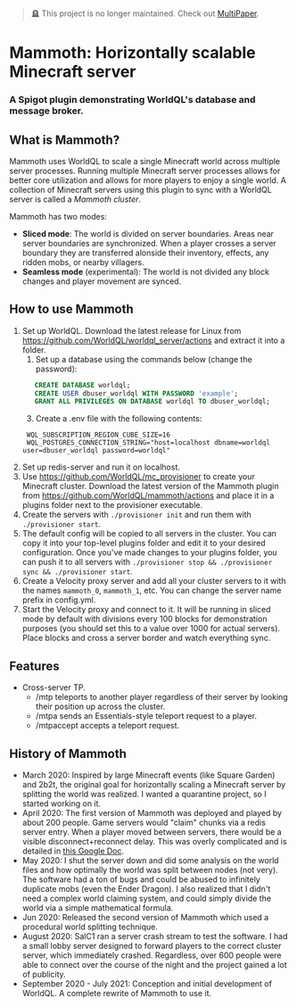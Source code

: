 > 🪦 This project is no longer maintained. Check out [MultiPaper](https://github.com/PureGero/MultiPaper).

# Mammoth: Horizontally scalable Minecraft server
### A Spigot plugin demonstrating WorldQL's database and message broker.

## What is Mammoth?
Mammoth uses WorldQL to scale a single Minecraft world across multiple server processes. Running multiple Minecraft server processes allows for better core utilization and allows for more players to enjoy a single world. A collection of Minecraft servers using this plugin to sync with a WorldQL server is called a *Mammoth cluster*.

Mammoth has two modes:
- **Sliced mode**: The world is divided on server boundaries. Areas near server boundaries are synchronized. When a player crosses a server boundary they are transferred alonside their inventory, effects, any ridden mobs, or nearby villagers.
- **Seamless mode** (experimental): The world is not divided any block changes and player movement are synced.

## How to use Mammoth

1. Set up WorldQL. Download the latest release for Linux from https://github.com/WorldQL/worldql_server/actions and extract it into a folder.
   1. Set up a database using the commands below (change the password):
    ```sql
       CREATE DATABASE worldql;
       CREATE USER dbuser_worldql WITH PASSWORD 'example';
       GRANT ALL PRIVILEGES ON DATABASE worldql TO dbuser_worldql;
   ```
   3. Create a .env file with the following contents:
   ```
    WQL_SUBSCRIPTION_REGION_CUBE_SIZE=16
    WQL_POSTGRES_CONNECTION_STRING="host=localhost dbname=worldql user=dbuser_worldql password=worldql"
   ```
2. Set up redis-server and run it on localhost.
3. Use https://github.com/WorldQL/mc_provisioner to create your Minecraft cluster. Download the latest version of the Mammoth plugin from https://github.com/WorldQL/mammoth/actions and place it in a plugins folder next to the provisioner executable.
4. Create the servers with `./provisioner init` and run them with `./provisioner start`.
5. The default config will be copied to all servers in the cluster. You can copy it into your top-level plugins folder and edit it to your desired configuration. Once you've made changes to your plugins folder, you can push it to all servers with `./provisioner stop && ./provisioner sync && ./provisioner start`.
6. Create a Velocity proxy server and add all your cluster servers to it with the names `mammoth_0`, `mammoth_1`, etc. You can change the server name prefix in config.yml.
7. Start the Velocity proxy and connect to it. It will be running in sliced mode by default with divisions every 100 blocks for demonstration purposes (you should set this to a value over 1000 for actual servers). Place blocks and cross a server border and watch everything sync.

## Features
- Cross-server TP.
  - /mtp teleports to another player regardless of their server by looking their position up across the cluster.
  - /mtpa sends an Essentials-style teleport request to a player.
  - /mtpaccept accepts a teleport request.


## History of Mammoth
- March 2020: Inspired by large Minecraft events (like Square Garden) and 2b2t, the original goal for horizontally scaling a Minecraft server by splitting the world was realized. I wanted a quarantine project, so I started working on it.
- April 2020: The first version of Mammoth was deployed and played by about 200 people. Game servers would "claim" chunks via a redis server entry. When a player moved between servers, there would be a visible disconnect+reconnect delay. This was overly complicated and is detailed in [this Google Doc](https://docs.google.com/document/d/1jeIg34jGNuWTFUftrGySZa6M6S_VXok0J0-qqCBpJfw/edit?usp=sharing).
- May 2020: I shut the server down and did some analysis on the world files and how optimally the world was split between nodes (not very). The software had a ton of bugs and could be abused to infinitely duplicate mobs (even the Ender Dragon). I also realized that I didn't need a complex world claiming system, and could simply divide the world via a simple mathematical formula.
- Jun 2020: Released the second version of Mammoth which used a procedural world splitting technique.
- August 2020: SalC1 ran a server crash stream to test the software. I had a small lobby server designed to forward players to the correct cluster server, which immediately crashed. Regardless, over 600 people were able to connect over the course of the night and the project gained a lot of publicity.
- September 2020 - July 2021: Conception and initial development of WorldQL. A complete rewrite of Mammoth to use it.







